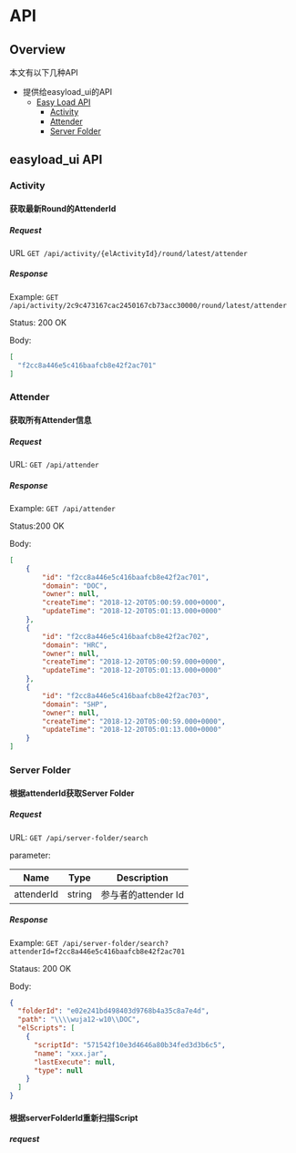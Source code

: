 # API

## Overview

本文有以下几种API

* 提供给easyload_ui的API
    * [Easy Load API](#easyload_ui-api)
        * [Activity](#activity)  
        * [Attender](#attender)
        * [Server Folder](#server-folder)
  
## easyload_ui API

### Activity

####  获取最新Round的AttenderId

##### Request

URL `GET /api/activity/{elActivityId}/round/latest/attender`


##### Response

Example: `GET /api/activity/2c9c473167cac2450167cb73acc30000/round/latest/attender`

Status: 200 OK

Body:

```json
[
  "f2cc8a446e5c416baafcb8e42f2ac701"
]
```

### Attender
 
#### 获取所有Attender信息

##### Request

URL:  `GET /api/attender`

##### Response

Example: `GET /api/attender`

Status:200 OK

Body:

```json
[
    {
        "id": "f2cc8a446e5c416baafcb8e42f2ac701",
        "domain": "DOC",
        "owner": null,
        "createTime": "2018-12-20T05:00:59.000+0000",
        "updateTime": "2018-12-20T05:01:13.000+0000"
    },
    {
        "id": "f2cc8a446e5c416baafcb8e42f2ac702",
        "domain": "HRC",
        "owner": null,
        "createTime": "2018-12-20T05:00:59.000+0000",
        "updateTime": "2018-12-20T05:01:13.000+0000"
    },
    {
        "id": "f2cc8a446e5c416baafcb8e42f2ac703",
        "domain": "SHP",
        "owner": null,
        "createTime": "2018-12-20T05:00:59.000+0000",
        "updateTime": "2018-12-20T05:01:13.000+0000"
    }
]
```

### Server Folder

#### 根据attenderId获取Server Folder

##### Request

URL: `GET /api/server-folder/search`

parameter:

| Name       | Type   | Description         |
| ---------- | ------ | ------------------- |
| attenderId | string | 参与者的attender Id |

##### Response

Example: `GET /api/server-folder/search?attenderId=f2cc8a446e5c416baafcb8e42f2ac701
`

Stataus: 200 OK

Body:

```json
{
  "folderId": "e02e241bd498403d9768b4a35c8a7e4d",
  "path": "\\\\wuja12-w10\\DOC",
  "elScripts": [
    {
      "scriptId": "571542f10e3d4646a80b34fed3d3b6c5",
      "name": "xxx.jar",
      "lastExecute": null,
      "type": null
    }
  ]
}
```

#### 根据serverFolderId重新扫描Script

##### request


